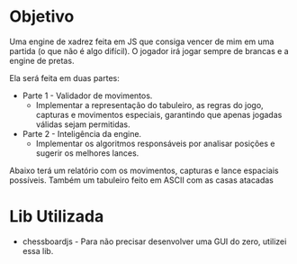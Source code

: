 # Objetivo
Uma engine de xadrez feita em JS que consiga vencer de mim em uma partida (o que não é algo difícil). O jogador irá jogar sempre de brancas e a engine de pretas.

Ela será feita em duas partes:

- Parte 1 - Validador de movimentos.
    - Implementar a representação do tabuleiro, as regras do jogo, capturas e movimentos especiais, garantindo que apenas jogadas válidas sejam permitidas.
- Parte 2 - Inteligência da engine.
    - Implementar os algoritmos responsáveis por analisar posições e sugerir os melhores lances.

Abaixo terá um relatório com os movimentos, capturas e lance espaciais possíveis. Também um tabuleiro feito em ASCII com as casas atacadas

# Lib Utilizada
- chessboardjs - Para não precisar desenvolver uma GUI do zero, utilizei essa lib.